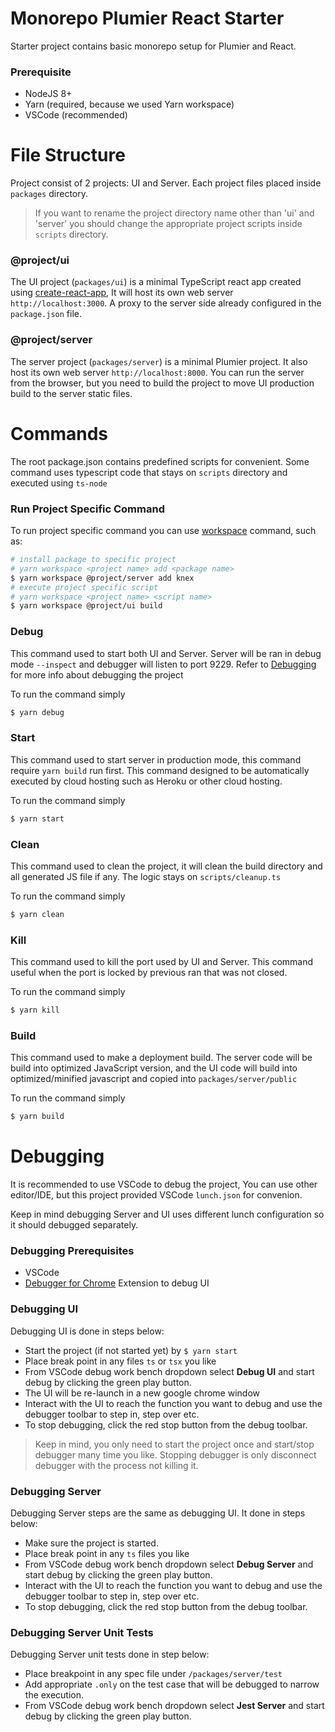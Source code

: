 # Monorepo Plumier React Starter
Starter project contains basic monorepo setup for Plumier and React. 

### Prerequisite
* NodeJS 8+
* Yarn (required, because we used Yarn workspace)
* VSCode (recommended)

# File Structure 
Project consist of 2 projects: UI and Server. Each project files placed inside `packages` directory.
> If you want to rename the project directory name other than 'ui' and 'server' you should change the appropriate 
> project scripts inside `scripts` directory.

### @project/ui
The UI project (`packages/ui`) is a minimal TypeScript react app created using  [create-react-app](https://facebook.github.io/create-react-app/), It will host its own web server `http://localhost:3000`. A proxy to the server side already configured in the `package.json` file.

### @project/server
The server project (`packages/server`) is a minimal Plumier project. It also host its own web server `http://localhost:8000`. You can run the server from the browser, but you need to build the project to move UI production build to the server static files. 

# Commands
The root package.json contains predefined scripts for convenient. Some command uses typescript code that stays on `scripts` directory and executed using `ts-node` 

### Run Project Specific Command
To run project specific command you can use [workspace](https://yarnpkg.com/lang/en/docs/cli/workspace/) command, such as:

```bash
# install package to specific project
# yarn workspace <project name> add <package name>
$ yarn workspace @project/server add knex
# execute project specific script
# yarn workspace <project name> <script name>
$ yarn workspace @project/ui build
```

### Debug
This command used to start both UI and Server. Server will be ran in debug mode `--inspect` and debugger will listen to port 9229. Refer to [Debugging](#debugging) for more info about debugging the project

To run the command simply 

```bash
$ yarn debug
```

### Start 
This command used to start server in production mode, this command require `yarn build` run first. This command designed to be automatically executed by cloud hosting such as Heroku or other cloud hosting.

To run the command simply

```bash
$ yarn start
```

### Clean
This command used to clean the project, it will clean the build directory and all generated JS file if any. The logic stays on `scripts/cleanup.ts` 

To run the command simply 

```bash
$ yarn clean
```

### Kill 
This command used to kill the port used by UI and Server. This command useful when the port is locked by previous ran that was not closed. 

To run the command simply 

```bash
$ yarn kill
```

### Build
This command used to make a deployment build. The server code will be build into optimized JavaScript version, and the UI code will build into optimized/minified javascript and copied into `packages/server/public`

To run the command simply 

```bash
$ yarn build
```


# Debugging
It is recommended to use VSCode to debug the project, You can use other editor/IDE, but this project provided VSCode `lunch.json` for convenion.

Keep in mind debugging Server and UI uses different lunch configuration so it should debugged separately. 

### Debugging Prerequisites
* VSCode
* [Debugger for Chrome](https://marketplace.visualstudio.com/items?itemName=msjsdiag.debugger-for-chrome) Extension to debug UI

### Debugging UI
Debugging UI is done in steps below:
* Start the project (if not started yet) by `$ yarn start` 
* Place break point in any files `ts` or `tsx` you like 
* From VSCode debug work bench dropdown select **Debug UI** and start debug by clicking the green play button.
* The UI will be re-launch in a new google chrome window
* Interact with the UI to reach the function you want to debug and use the debugger toolbar to step in, step over etc.
* To stop debugging, click the red stop button from the debug toolbar. 
  
> Keep in mind, you only need to start the project once and start/stop debugger many time you like. Stopping debugger is only disconnect debugger with the process not killing it.

### Debugging Server
Debugging Server steps are the same as debugging UI. It done in steps below:
* Make sure the project is started. 
* Place break point in any `ts` files you like 
* From VSCode debug work bench dropdown select **Debug Server** and start debug by clicking the green play button.
* Interact with the UI to reach the function you want to debug and use the debugger toolbar to step in, step over etc.
* To stop debugging, click the red stop button from the debug toolbar. 

### Debugging Server Unit Tests
Debugging Server unit tests done in step below:
* Place breakpoint in any spec file under `/packages/server/test` 
* Add appropriate `.only` on the test case that will be debugged to narrow the execution.
* From VSCode debug work bench dropdown select **Jest Server** and start debug by clicking the green play button.
